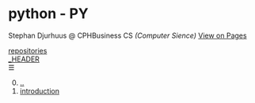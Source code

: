 # python - PY
Stephan Djurhuus @ CPHBusiness CS *(Computer Sience)*
<a id='vop' href='https://stephan-mdd.github.io/CPHBusiness-CS.S4.19/'>View on Pages</a>

<div class="sidebar">
    <a class="toc-ref" href="">repositories</a><br>
    <a class="toc-ref" href="#_HEADER">_HEADER</a><br>
    <div id="sidebar-bars">☰</div>
</div>

0. [..](../../README.md)
1. [introduction](01-introduktion.md)